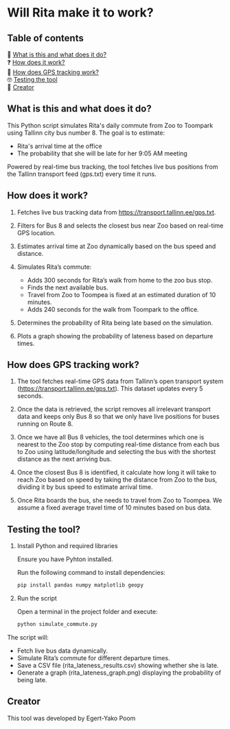 # **Will Rita make it to work?**
## Table of contents
🤔 [What is this and what does it do?](#what-is-this-and-what-does-it-do)<br/>
❓ [How does it work?](#how-does-it-work)<br/>
📡 [How does GPS tracking work?](#how-does-gps-tracking-work)<br/>
🤓 [Testing the tool](#testing-the-tool)<br/>
🤝 [Creator](#creator)

## What is this and what does it do?
This Python script simulates Rita's daily commute from Zoo to Toompark using Tallinn city bus number 8. The goal is to estimate:
* Rita's arrival time at the office
* The probability that she will be late for her 9:05 AM meeting

Powered by real-time bus tracking, the tool fetches live bus positions from the Tallinn transport feed (gps.txt) every time it runs.
## How does it work?
1. Fetches live bus tracking data from https://transport.tallinn.ee/gps.txt.

2. Filters for Bus 8 and selects the closest bus near Zoo based on real-time GPS location.

3. Estimates arrival time at Zoo dynamically based on the bus speed and distance.

4. Simulates Rita’s commute:
	* Adds 300 seconds for Rita’s walk from home to the zoo bus stop.
	* Finds the next available bus.
	* Travel from Zoo to Toompea is fixed at an estimated duration of 10 minutes.
	* Adds 240 seconds for the walk from Toompark to the office.

5. Determines the probability of Rita being late based on the simulation.

6. Plots a graph showing the probability of lateness based on departure times.

## How does GPS tracking work?
1. The tool fetches real-time GPS data from Tallinn’s open transport system (https://transport.tallinn.ee/gps.txt). This dataset updates every 5 seconds.

2. Once the data is retrieved, the script removes all irrelevant transport data and keeps only Bus 8 so that we only have live positions for buses running on Route 8.

3. Once we have all Bus 8 vehicles, the tool determines which one is nearest to the Zoo stop by computing real-time distance from each bus to Zoo using latitude/longitude and selecting the bus with the shortest distance as the next arriving bus.

4. Once the closest Bus 8 is identified, it calculate how long it will take to reach Zoo based on speed by taking the distance from Zoo to the bus, dividing it by bus speed to estimate arrival time.

5. Once Rita boards the bus, she needs to travel from Zoo to Toompea. We assume a fixed average travel time of 10 minutes based on bus data.

## Testing the tool?
1. Install Python and required libraries

	Ensure you have Pyhton installed.

	Run the following command to install dependencies:
	```bash
	pip install pandas numpy matplotlib geopy
	```
2. Run the script

	Open a terminal in the project folder and execute:

	```bash
	python simulate_commute.py
	```

The script will:
* Fetch live bus data dynamically.
* Simulate Rita’s commute for different departure times.
* Save a CSV file (rita_lateness_results.csv) showing whether she is late.
* Generate a graph (rita_lateness_graph.png) displaying the probability of being late.

## Creator
This tool was developed by Egert-Yako Poom